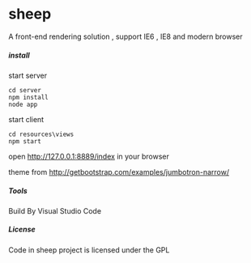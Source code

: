 # sheep
A front-end rendering solution , support IE6 , IE8 and modern browser

##### install

start server
```shell
cd server
npm install
node app
```

start client
```shell
cd resources\views
npm start
```

open http://127.0.0.1:8889/index in your browser 

theme from http://getbootstrap.com/examples/jumbotron-narrow/

##### Tools

Build By Visual Studio Code

##### License

Code in sheep project is licensed under the GPL